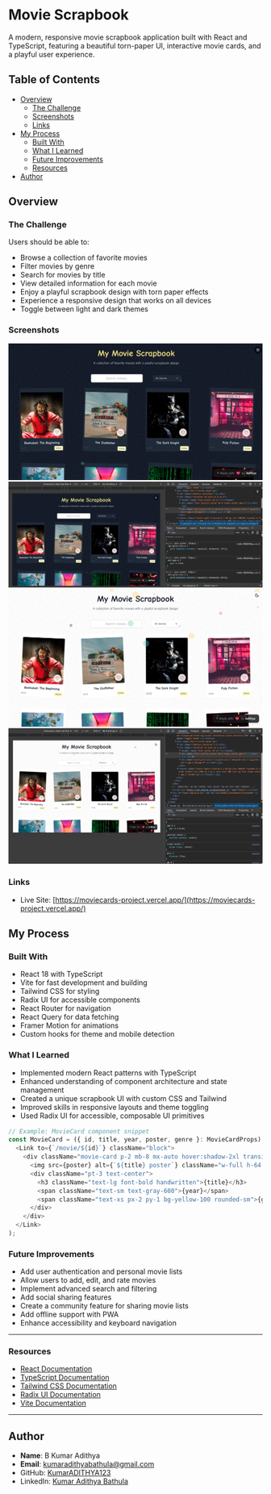 # Movie Scrapbook

A modern, responsive movie scrapbook application built with React and TypeScript, featuring a beautiful torn-paper UI, interactive movie cards, and a playful user experience.

## Table of Contents

- [Overview](#overview)
  - [The Challenge](#the-challenge)
  - [Screenshots](#screenshots)
  - [Links](#links)
- [My Process](#my-process)
  - [Built With](#built-with)
  - [What I Learned](#what-i-learned)
  - [Future Improvements](#future-improvements)
  - [Resources](#resources)
- [Author](#author)

## Overview

### The Challenge

Users should be able to:

- Browse a collection of favorite movies
- Filter movies by genre
- Search for movies by title
- View detailed information for each movie
- Enjoy a playful scrapbook design with torn paper effects
- Experience a responsive design that works on all devices
- Toggle between light and dark themes

### Screenshots

![](./public/screen%20shorts/Screenshot%202025-05-18%20232100.png)
![](./public/screen%20shorts/Screenshot%202025-05-18%20232140.png)
![](./public/screen%20shorts/Screenshot%202025-05-18%20232214.png)
![](./public/screen%20shorts/Screenshot%202025-05-18%20232257.png)

### Links

- Live Site: [https://moviecards-project.vercel.app/](https://moviecards-project.vercel.app/)

## My Process

### Built With

- React 18 with TypeScript
- Vite for fast development and building
- Tailwind CSS for styling
- Radix UI for accessible components
- React Router for navigation
- React Query for data fetching
- Framer Motion for animations
- Custom hooks for theme and mobile detection

### What I Learned

- Implemented modern React patterns with TypeScript
- Enhanced understanding of component architecture and state management
- Created a unique scrapbook UI with custom CSS and Tailwind
- Improved skills in responsive layouts and theme toggling
- Used Radix UI for accessible, composable UI primitives

```typescript
// Example: MovieCard component snippet
const MovieCard = ({ id, title, year, poster, genre }: MovieCardProps) => (
  <Link to={`/movie/${id}`} className="block">
    <div className="movie-card p-2 mb-8 mx-auto hover:shadow-2xl transition-all duration-300">
      <img src={poster} alt={`${title} poster`} className="w-full h-64 object-cover" />
      <div className="pt-3 text-center">
        <h3 className="text-lg font-bold handwritten">{title}</h3>
        <span className="text-sm text-gray-600">{year}</span>
        <span className="text-xs px-2 py-1 bg-yellow-100 rounded-sm">{genre}</span>
      </div>
    </div>
  </Link>
);
```

### Future Improvements

- Add user authentication and personal movie lists
- Allow users to add, edit, and rate movies
- Implement advanced search and filtering
- Add social sharing features
- Create a community feature for sharing movie lists
- Add offline support with PWA
- Enhance accessibility and keyboard navigation

---

### Resources

- [React Documentation](https://react.dev/)
- [TypeScript Documentation](https://www.typescriptlang.org/)
- [Tailwind CSS Documentation](https://tailwindcss.com/)
- [Radix UI Documentation](https://www.radix-ui.com/)
- [Vite Documentation](https://vitejs.dev/)

---

## Author

- **Name**: B Kumar Adithya
- **Email**: kumaradithyabathula@gmail.com
- GitHub: [KumarADITHYA123](https://github.com/KumarADITHYA123)
- LinkedIn: [Kumar Adithya Bathula](https://www.linkedin.com/in/kumar-adithya-bathula-66294b2b2/)